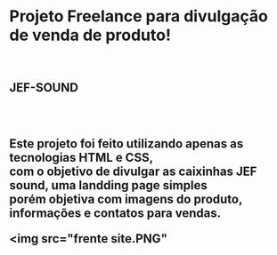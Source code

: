 <h1> Projeto Freelance para divulgação de venda de produto!</h1>
<br>
<h2> JEF-SOUND <h2>
<br>
<p> Este projeto foi feito utilizando apenas as tecnologias HTML e CSS,  <br>
com o objetivo de divulgar as caixinhas JEF sound, uma landding page simples <br>
porém objetiva com imagens do produto, informações e contatos para vendas.</p>

<img src="frente site.PNG"</img>
